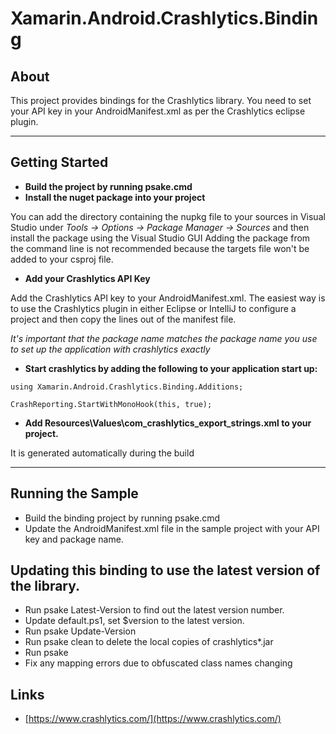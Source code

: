# Xamarin.Android.Crashlytics.Binding #

## About ##

This project provides bindings for the Crashlytics library. You need to set your API key in your AndroidManifest.xml as per the Crashlytics eclipse plugin. 

---

## Getting Started ##

* **Build the project by running psake.cmd**
* **Install the nuget package into your project**

You can add the directory containing the nupkg file to your sources in Visual Studio under *Tools -> Options -> Package Manager -> Sources* and then install the package using the Visual Studio GUI
Adding the package from the command line is not recommended because the targets file won't be added to your csproj file.

* **Add your Crashlytics API Key**

Add the Crashlytics API key to your AndroidManifest.xml. The easiest way is to use the Crashlytics plugin in either Eclipse or IntelliJ to configure a project and then copy the lines out of the manifest file.

*It's important that the package name matches the package name you use to set up the application with crashlytics exactly*

* **Start crashlytics by adding the following to your application start up:**

`using Xamarin.Android.Crashlytics.Binding.Additions;`

`CrashReporting.StartWithMonoHook(this, true);`

* **Add Resources\Values\com_crashlytics_export_strings.xml to your project.**

It is generated automatically during the build


---

## Running the Sample ##

* Build the binding project by running psake.cmd
* Update the AndroidManifest.xml file in the sample project with your API key and package name.

## Updating this binding to use the latest version of the library.

* Run psake Latest-Version to find out the latest version number.
* Update default.ps1, set $version to the latest version.
* Run psake Update-Version
* Run psake clean to delete the local copies of crashlytics*.jar
* Run psake
* Fix any mapping errors due to obfuscated class names changing

## Links ##

* [https://www.crashlytics.com/](https://www.crashlytics.com/)